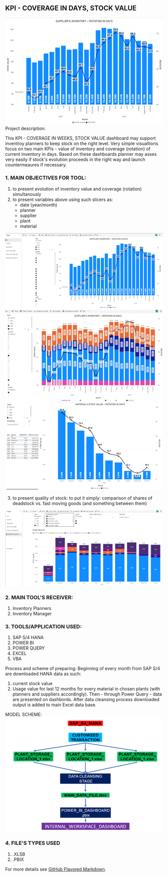 ## KPI - COVERAGE IN DAYS, STOCK VALUE
<img src="/KPI_COVERAGE/KPI_COV_1.png?raw=true"/>
Project description:

This KPI - COVERAGE IN WEEKS, STOCK VALUE dashboard may support inventroy planners to keep stock on the right level. 
Very simple visualtions focus on two main KPIs - value of inventory and coverage (rotation) of current inventory in days. Based on these dashboards planner may asses very easily if stock's evolution proceeds in the right way and launch countermeaures if necessary. 



### 1. MAIN OBJECTIVES FOR TOOL:

1. to present evolution of inventory value and coverage (rotation) simultanously
2. to present variables above using such slicers as:
   - date (year/month)
   - planner
   - supplier
   - plant
   - material
<img src="/KPI_COVERAGE/KPI_COV_2.png?raw=true"/>
<img src="/KPI_COVERAGE/KPI_COV_3.png?raw=true"/>
<img src="/KPI_COVERAGE/KPI_COV_5.png?raw=true"/>

3. to present quality of stock: to put it simply: comparison of shares of deadstock vs. fast moving goods (and something between them)
<img src="/KPI_COVERAGE/KPI_COV_4.png?raw=true"/>

### 2. MAIN TOOL'S RECEIVER:

1. Inventory Planners
2. Inventory Manager
     
### 3.  TOOLS/APPLICATION USED:

1. SAP S/4 HANA
2. POWER BI
3. POWER QUERY
4. EXCEL
5. VBA

Process and scheme of preparing:
Beginning of every month from SAP S/4 are downloaded HANA data as such:
1. current stock value
2. Usage value for last 12 months
for every material in chosen plants (with planners and suppliers accordingly). Then - through Power Query - data are presented on dashbords.
After data cleansing process downloaded output is added to main Excel data base.

MODEL SCHEME:
<img src="/KPI_COVERAGE/KPI_COV-SCHEME.png?raw=true"/>
### 4.  FILE'S TYPES USED

1. .XLSB
2. .PBIX



For more details see [GitHub Flavored Markdown](https://guides.github.com/features/mastering-markdown/).

